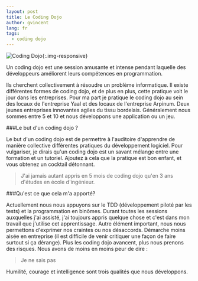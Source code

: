 ```yaml
---
layout: post
title: Le Coding Dojo
author: gvincent
lang: fr
tags: 
  - coding dojo
---
```

![Coding Dojo](https://lh4.googleusercontent.com/-toWRjGqc3Mo/Trw4NjyltQI/AAAAAAAABcs/EO2Dk5EB-us/s800/dojoO.jpg){:.img-responsive}

Un coding dojo est une session amusante et intense pendant laquelle des développeurs améliorent leurs compétences en programmation.

<!--more-->

Ils cherchent collectivement à résoudre un problème informatique. Il existe différentes formes de coding dojo, et de plus en plus, cette pratique voit le jour dans les entreprises. Pour ma part je pratique le coding dojo au sein des locaux de l'entreprise Yaal et des locaux de l'entreprise Arpinum. Deux jeunes entreprises innovantes agiles du tissu bordelais. Généralement nous sommes entre 5 et 10 et nous développons une application ou un jeu.

###Le but d'un coding dojo ?

Le but d'un coding dojo est de permettre à l'auditoire d'apprendre de manière collective différentes pratiques du développement logiciel. Pour vulgariser, je dirais qu'un coding dojo est un savant mélange entre une formation et un tutoriel. Ajoutez à cela que la pratique est bon enfant, et vous obtenez un cocktail détonnant.

> J'ai jamais autant appris en 5 mois de coding dojo qu'en 3 ans d'études en école d'ingénieur.


###Qu'est ce que cela m'a apporté?

Actuellement nous nous appuyons sur le TDD (développement piloté par les tests) et la programmation en binômes. Durant toutes les sessions auxquelles j'ai assisté, j'ai toujours appris quelque chose et c'est dans mon travail que j'utilise cet apprentissage. Autre élément important, nous nous permettons d'exprimer nos craintes ou nos désaccords. Démarche moins aisée en entreprise (il est difficile de venir critiquer une façon de faire surtout si ça dérange). Plus les coding dojo avancent, plus nous prenons des risques. Nous avons de moins en moins peur de dire :

> Je ne sais pas

Humilité, courage et intelligence sont trois qualités que nous développons.
